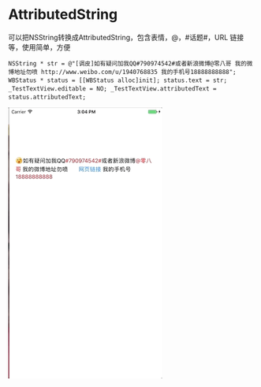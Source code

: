 # AttributedString
可以把NSString转换成AttributedString，包含表情，@，#话题#，URL 链接等，使用简单，方便

`NSString * str = @"[调皮]如有疑问加我QQ#790974542#或者新浪微博@零八哥 我的微博地址勿喷 http://www.weibo.com/u/1940768835 我的手机号18888888888";
    WBStatus * status = [[WBStatus alloc]init];
    status.text = str;
    _TestTextView.editable = NO;
    _TestTextView.attributedText = status.attributedText;`


![image](https://github.com/wangwenbo0455/AttributedString/blob/master/AttributedString/AttributedString/111.gif)
